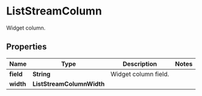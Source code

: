 # ListStreamColumn

Widget column.

## Properties

| Name      | Type                      | Description          | Notes |
| --------- | ------------------------- | -------------------- | ----- |
| **field** | **String**                | Widget column field. |
| **width** | **ListStreamColumnWidth** |                      |
